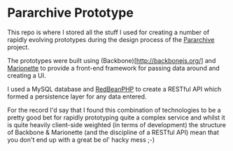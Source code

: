 # Pararchive Prototype

This repo is where I stored all the stuff I used for creating a number of rapidly evolving prototypes during the design process of the [Pararchive](http://pararchive.com) project.

The prototypes were built using (Backbone)[http://backbonejs.org/] and [Marionette](http://marionettejs.com/) to provide a front-end framework for passing data around and creating a UI. 

I used a MySQL database and [RedBeanPHP](http://www.redbeanphp.com/) to create a RESTful API which formed a persistence layer for any data entered.

For the record I'd say that I found this combination of technologies to be a pretty good bet for rapidly prototyping quite a complex service and whilst it is quite heavily client-side weighted (in terms of development) the structure of Backbone & Marionette (and the discipline of a RESTful API) mean that you don't end up with a great be ol' hacky mess ;-)